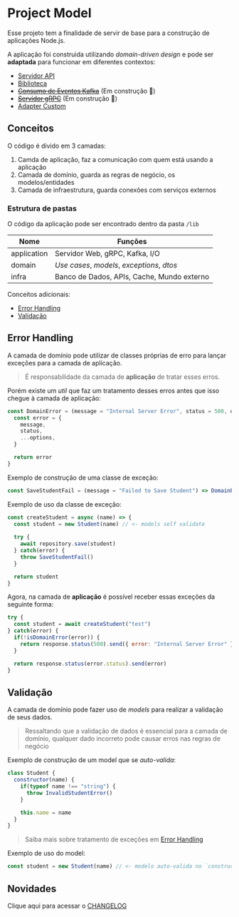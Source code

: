 # Project Model

Esse projeto tem a finalidade de servir de base para a construção de aplicações Node.js.

A aplicação foi construida utilizando *domain-driven design* e pode ser **adaptada** para funcionar em diferentes contextos:

- [Servidor API](/adapters/api.md)
- [Biblioteca](/adapters/lib.md)
- ~~[Consumo de Eventos Kafka](/adapters/kafka.md)~~ (Em construção 🚧)
- ~~[Servidor gRPC](/adapters/grpc.md)~~ (Em construção 🚧)
- [Adapter Custom](/adapters/custom.md)

## Conceitos

O código é divido em 3 camadas:

1. Camda de aplicação, faz a comunicação com quem está usando a aplicação
2. Camada de domínio, guarda as regras de negócio, os modelos/entidades
3. Camada de infraestrutura, guarda conexões com serviços externos

### Estrutura de pastas

O código da aplicação pode ser encontrado dentro da pasta `/lib`

| Nome | Funções |
| --- | --- |
| application | Servidor Web, gRPC, Kafka, I/O |
| domain | *Use cases*, *models*, *exceptions*, *dtos* |
| infra | Banco de Dados, APIs, Cache, Mundo externo |


Conceitos adicionais:

- [Error Handling](#error-handling)
- [Validação](#validação)

## Error Handling

A camada de domínio pode utilizar de classes próprias de erro para lançar exceções para a camada de aplicação.

> É responsabilidade da camada de **aplicação** de tratar esses erros.

Porém existe um *util* que faz um tratamento desses erros antes que isso chegue à camada de aplicação:

```js
const DomainError = (message = "Internal Server Error", status = 500, options = {}) => {
  const error = {
    message,
    status,
    ...options,
  }

  return error
}
```

Exemplo de construção de uma classe de exceção:

```js
const SaveStudentFail = (message = "Failed to Save Student") => DomainError(message, 400)
```

Exemplo de uso da classe de exceção:

```js
const createStudent = async (name) => {
  const student = new Student(name) // <- models self validate 
  
  try {
    await repository.save(student)
  } catch(error) {
    throw SaveStudentFail()
  }

  return student
}
```

Agora, na camada de **aplicação** é possível receber essas exceções da seguinte forma:

```js
try {
  const student = await createStudent("test")
} catch(error) {
  if(!isDomainError(error)) {
    return response.status(500).send({ error: "Internal Server Error" })
  }

  return response.status(error.status).send(error)
}
```

## Validação

A camada de domínio pode fazer uso de *models* para realizar a validação de seus dados.

> Ressaltando que a validação de dados é essencial para a camada de domínio, qualquer dado incorreto pode causar erros nas regras de negócio

Exemplo de construção de um model que se *auto-valida*:

```js
class Student {
  constructor(name) {
    if(typeof name !== "string") {
      throw InvalidStudentError()
    }

    this.name = name
  } 
}
```
> Saiba mais sobre tratamento de exceções em [Error Handling](#error-handling)

Exemplo de uso do model:

```js
const student = new Student(name) // <- modelo auto-valida no `constructor`
```

## Novidades

Clique aqui para acessar o [CHANGELOG](CHANGELOG.md)